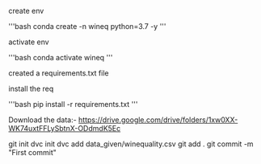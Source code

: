 create env

'''bash
conda create -n wineq python=3.7 -y
'''

activate env

'''bash
conda activate wineq
'''

created a requirements.txt file

install the req

'''bash
pip install -r requirements.txt 
'''

Download the data:- https://drive.google.com/drive/folders/1xw0XX-WK74uxtFFLySbtnX-ODdmdK5Ec

git init
dvc init
dvc  add  data_given/winequality.csv
git add .
git commit -m "First commit"